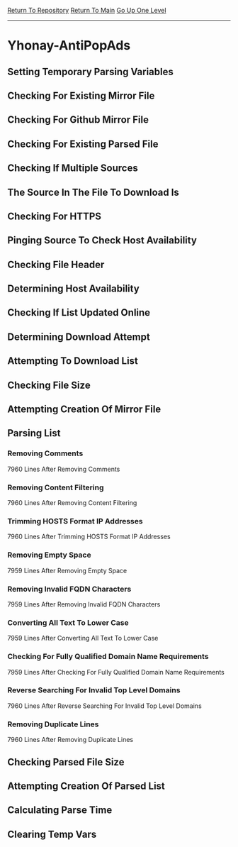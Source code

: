 [Return To Repository](https://github.com/deathbybandaid/piholeparser/)
[Return To Main](https://github.com/deathbybandaid/piholeparser/blob/master/RecentRunLogs/Mainlog.md)
[Go Up One Level](https://github.com/deathbybandaid/piholeparser/blob/master/RecentRunLogs/TopLevelScripts/30-Processing-External-Blacklists.md)
____________________________________
# Yhonay-AntiPopAds
## Setting Temporary Parsing Variables
## Checking For Existing Mirror File
## Checking For Github Mirror File
## Checking For Existing Parsed File
## Checking If Multiple Sources
## The Source In The File To Download Is
## Checking For HTTPS
## Pinging Source To Check Host Availability
## Checking File Header
## Determining Host Availability
## Checking If List Updated Online
## Determining Download Attempt
## Attempting To Download List
## Checking File Size
## Attempting Creation Of Mirror File
## Parsing List
### Removing Comments
7960 Lines After Removing Comments
### Removing Content Filtering
7960 Lines After Removing Content Filtering
### Trimming HOSTS Format IP Addresses
7960 Lines After Trimming HOSTS Format IP Addresses
### Removing Empty Space
7959 Lines After Removing Empty Space
### Removing Invalid FQDN Characters
7959 Lines After Removing Invalid FQDN Characters
### Converting All Text To Lower Case
7959 Lines After Converting All Text To Lower Case
### Checking For Fully Qualified Domain Name Requirements
7959 Lines After Checking For Fully Qualified Domain Name Requirements
### Reverse Searching For Invalid Top Level Domains
7960 Lines After Reverse Searching For Invalid Top Level Domains
### Removing Duplicate Lines
7960 Lines After Removing Duplicate Lines
## Checking Parsed File Size
## Attempting Creation Of Parsed List
## Calculating Parse Time
## Clearing Temp Vars
